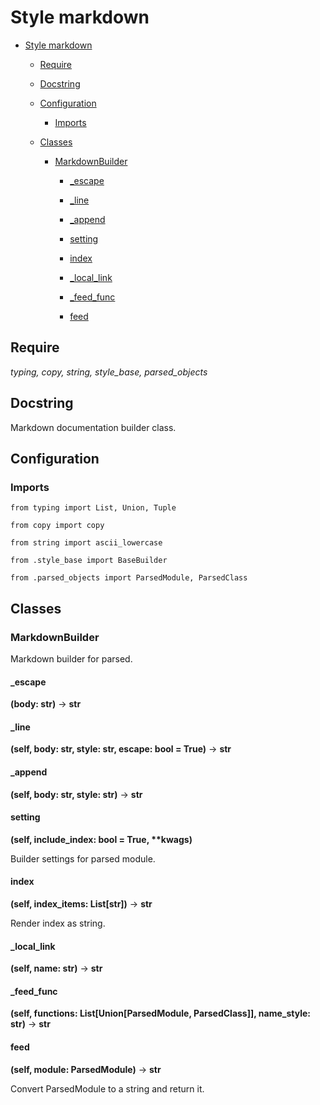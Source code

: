# Style markdown



  + [Style markdown](#style-markdown)

    + [Require](#require)

    + [Docstring](#docstring)

    + [Configuration](#configuration)

      + [Imports](#imports)

    + [Classes](#classes)

      + [MarkdownBuilder](#markdownbuilder)

        + [\_escape](#_escape)

        + [\_line](#_line)

        + [\_append](#_append)

        + [setting](#setting)

        + [index](#index)

        + [\_local\_link](#_local_link)

        + [\_feed\_func](#_feed_func)

        + [feed](#feed)



## Require

_typing, copy, string, style\_base, parsed\_objects_ 

## Docstring

Markdown documentation builder class.

## Configuration

### Imports

`from typing import List, Union, Tuple`

`from copy import copy`

`from string import ascii_lowercase`

`from .style_base import BaseBuilder`

`from .parsed_objects import ParsedModule, ParsedClass`

## Classes

### MarkdownBuilder

Markdown builder for parsed.



#### _escape

__(body: str)__ -> __str__ 

#### _line

__(self, body: str, style: str, escape: bool = True)__ -> __str__ 

#### _append

__(self, body: str, style: str)__ -> __str__ 

#### setting

__(self, include\_index: bool = True, **kwags)__ 

Builder settings for parsed module.

#### index

__(self, index\_items: List[str])__ -> __str__ 

Render index as string.

#### _local_link

__(self, name: str)__ -> __str__ 

#### _feed_func

__(self, functions: List[Union[ParsedModule, ParsedClass]], name\_style: str)__ -> __str__ 

#### feed

__(self, module: ParsedModule)__ -> __str__ 

Convert ParsedModule to a string and return it.


